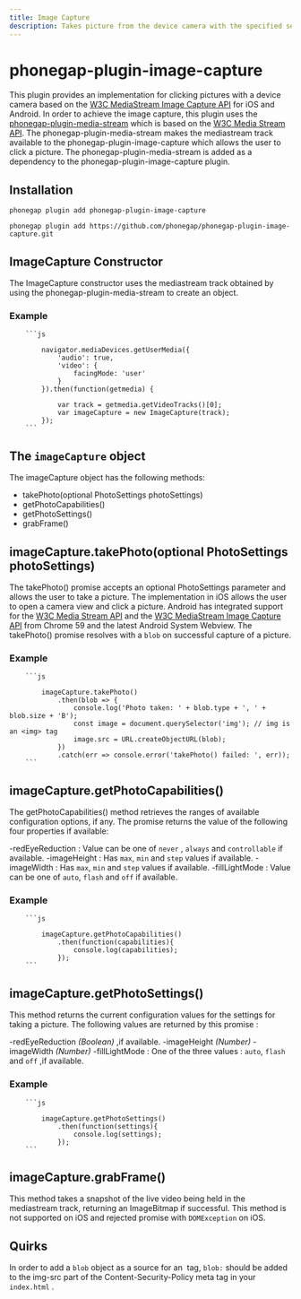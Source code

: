 ```yaml
---
title: Image Capture
description: Takes picture from the device camera with the specified settings
---
```

<!---
# license: Licensed to the Apache Software Foundation (ASF) under one
#         or more contributor license agreements.  See the NOTICE file
#         distributed with this work for additional information
#         regarding copyright ownership.  The ASF licenses this file
#         to you under the Apache License, Version 2.0 (the
#         "License"); you may not use this file except in compliance
#         with the License.  You may obtain a copy of the License at
#
#           http://www.apache.org/licenses/LICENSE-2.0
#
#         Unless required by applicable law or agreed to in writing,
#         software distributed under the License is distributed on an
#         "AS IS" BASIS, WITHOUT WARRANTIES OR CONDITIONS OF ANY
#         KIND, either express or implied.  See the License for the
#         specific language governing permissions and limitations
#         under the License.
-->


# phonegap-plugin-image-capture

This plugin provides an implementation for clicking pictures with a device camera based on the [W3C MediaStream Image Capture API](https://www.w3.org/TR/image-capture/) for iOS and Android. In order to achieve the image capture, this plugin uses the [phonegap-plugin-media-stream](https://github.com/phonegap/phonegap-plugin-media-stream) which is based on the [W3C Media Stream API](https://www.w3.org/TR/mediacapture-streams/). The phonegap-plugin-media-stream makes the mediastream track available to the phonegap-plugin-image-capture which allows the user to click a picture. The phonegap-plugin-media-stream is added as a dependency to the phonegap-plugin-image-capture plugin.



## Installation


    phonegap plugin add phonegap-plugin-image-capture

    phonegap plugin add https://github.com/phonegap/phonegap-plugin-image-capture.git


## ImageCapture Constructor

The ImageCapture constructor uses the mediastream track obtained by using the phonegap-plugin-media-stream to create an object.

### Example
        ```js

            navigator.mediaDevices.getUserMedia({
                'audio': true,
                'video': {
                    facingMode: 'user'
                }
            }).then(function(getmedia) {

                var track = getmedia.getVideoTracks()[0];
                var imageCapture = new ImageCapture(track);
            });
        ```


## The `imageCapture` object

The imageCapture object has the following methods:

- takePhoto(optional PhotoSettings photoSettings)
- getPhotoCapabilities()
- getPhotoSettings()
- grabFrame()



##  imageCapture.takePhoto(optional PhotoSettings photoSettings)

The takePhoto() promise accepts an optional PhotoSettings parameter and allows the user to take a picture. The implementation in iOS allows the user to open a camera view and click a picture. Android has integrated support for the [W3C Media Stream API](https://www.w3.org/TR/mediacapture-streams/) and the [W3C MediaStream Image Capture API](https://www.w3.org/TR/image-capture/) from Chrome 59 and the latest Android System Webview. The takePhoto() promise resolves with a `blob` on successful capture of a picture.

### Example
        ```js

            imageCapture.takePhoto()
                .then(blob => {
                    console.log('Photo taken: ' + blob.type + ', ' + blob.size + 'B');
                    const image = document.querySelector('img'); // img is an <img> tag
                    image.src = URL.createObjectURL(blob);
                })
                .catch(err => console.error('takePhoto() failed: ', err));
        ```


## imageCapture.getPhotoCapabilities()

The getPhotoCapabilities() method retrieves the ranges of available configuration options, if any. The promise returns the value of the following four properties if available:

-redEyeReduction : Value can be one of `never` , `always` and `controllable` if available.
-imageHeight : Has `max`, `min` and `step` values if available.
-imageWidth : Has `max`, `min` and `step` values if available.
-fillLightMode : Value can be one of `auto`, `flash` and `off` if available.


### Example
        
        ```js

            imageCapture.getPhotoCapabilities()
                .then(function(capabilities){
                    console.log(capabilities);
                });
        ```


## imageCapture.getPhotoSettings()

This method returns the current configuration values for the settings for taking a picture. The following values are returned by this promise :

-redEyeReduction _(Boolean)_ ,if available.
-imageHeight  _(Number)_
-imageWidth  _(Number)_
-fillLightMode : One of the three values : `auto`, `flash` and `off` ,if available.

### Example
        
        ```js

            imageCapture.getPhotoSettings()
                .then(function(settings){
                    console.log(settings);
                });
        ```



## imageCapture.grabFrame()

This method takes a snapshot of the live video being held in the mediastream track, returning an ImageBitmap if successful. This method is not supported on iOS and rejected promise with `DOMException` on iOS.



## Quirks

In order to add a `blob` object as a source for an <img> tag, `blob:` should be added to the img-src part of the Content-Security-Policy meta tag in your `index.html` . 

